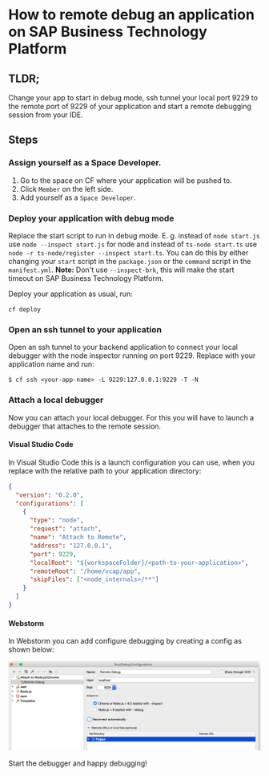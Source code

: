 # How to remote debug an application on SAP Business Technology Platform

## TLDR;

Change your app to start in debug mode, ssh tunnel your local port 9229 to the remote port of 9229 of your application and start a remote debugging session from your IDE.

## Steps

### Assign yourself as a Space Developer.

1. Go to the space on CF where your application will be pushed to.
2. Click `Member` on the left side.
3. Add yourself as a `Space Developer`.

### Deploy your application with debug mode

Replace the start script to run in debug mode.
E. g. instead of `node start.js` use `node --inspect start.js` for node and instead of `ts-node start.ts` use `node -r ts-node/register --inspect start.ts`.
You can do this by either changing your `start` script in the `package.json` or the `command` script in the `manifest.yml`.
**Note:** Don't use `--inspect-brk`, this will make the start timeout on SAP Business Technology Platform.

Deploy your application as usual, run:

```shell
cf deploy
```

### Open an ssh tunnel to your application

Open an ssh tunnel to your backend application to connect your local debugger with the node inspector running on port 9229.
Replace _<your-app-name>_ with your application name and run:

```shell
$ cf ssh <your-app-name> -L 9229:127.0.0.1:9229 -T -N
```

### Attach a local debugger

Now you can attach your local debugger.
For this you will have to launch a debugger that attaches to the remote session.

#### Visual Studio Code

In Visual Studio Code this is a launch configuration you can use, when you replace _<path-to-your-application>_ with the relative path to your application directory:

```json
{
  "version": "0.2.0",
  "configurations": [
    {
      "type": "node",
      "request": "attach",
      "name": "Attach to Remote",
      "address": "127.0.0.1",
      "port": 9229,
      "localRoot": "${workspaceFolder}/<path-to-your-application>",
      "remoteRoot": "/home/vcap/app",
      "skipFiles": ["<node_internals>/**"]
    }
  ]
}
```

#### Webstorm

In Webstorm you can add configure debugging by creating a config as shown below:

![Remote debugging config for Webstorm](../img/remote-debugging-config-webstorm.png)

Start the debugger and happy debugging!
